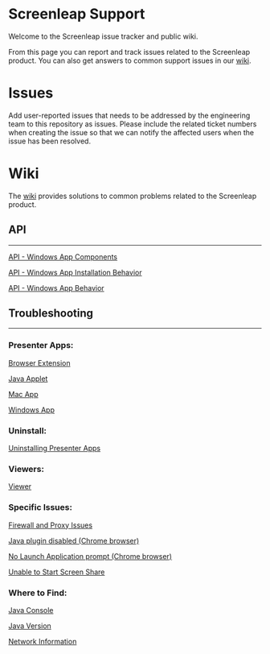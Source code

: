 # Screenleap Support

Welcome to the Screenleap issue tracker and public wiki. 

From this page you can report and track issues related to the Screenleap product. You can also get answers to common support issues in our <a href="https://github.com/Screenleap/support/wiki">wiki</a>.

# Issues

Add user-reported issues that needs to be addressed by the engineering team to this repository as issues. Please include the related ticket numbers when creating the issue so that we can notify the affected users when the issue has been resolved.

# Wiki

The <a href="https://github.com/Screenleap/support/wiki">wiki</a> provides solutions to common problems related to the Screenleap product.

## API

***

<a href="https://github.com/Screenleap/support/wiki/API:-Windows-App-Components">API - Windows App Components</a>

<a href="https://github.com/Screenleap/support/wiki/API:-Windows-App-Installation-Behavior">API - Windows App Installation Behavior</a>

<a href="https://github.com/Screenleap/support/wiki/API:-Windows-App-Behavior">API - Windows App Behavior</a>

## Troubleshooting

***

### Presenter Apps:

<a href="https://github.com/Screenleap/support/wiki/Browser-Extension-Troubleshooting-Guide">Browser Extension</a>

<a href="https://github.com/Screenleap/support/wiki/Java-Applet-Troubleshooting-Guide">Java Applet</a>

<a href="https://github.com/Screenleap/support/wiki/Mac-app-Troubleshooting-Guide">Mac App</a>

<a href="https://github.com/Screenleap/support/wiki/Windows-App-Troubleshooting-Guide">Windows App</a>

### Uninstall:

<a href="https://github.com/Screenleap/support/wiki/Uninstall-Presenter-Apps">Uninstalling Presenter Apps</a>

### Viewers:

<a href="https://github.com/Screenleap/support/wiki/Viewer-Troubleshooting-Guide">Viewer</a>

### Specific Issues:

<a href="https://github.com/Screenleap/support/wiki/Firewall-and-Proxy-Issues">Firewall and Proxy Issues</a>

<a href="https://github.com/Screenleap/support/wiki/Enable-NPAPI-plugins-in-Chrome">Java plugin disabled (Chrome browser)</a>

<a href="https://github.com/Screenleap/support/wiki/No-prompt-to-Launch-Application">No Launch Application prompt (Chrome browser)</a>

<a href="https://github.com/Screenleap/support/wiki/Unable-to-Start-Screen-Share">Unable to Start Screen Share</a>

### Where to Find:

<a href="https://github.com/Screenleap/support/wiki/Show-Java-Console">Java Console</a>

<a href="https://github.com/Screenleap/support/wiki/Find-Java-Version">Java Version</a>

<a href="https://github.com/Screenleap/support/wiki/View-Network-Information">Network Information</a>
